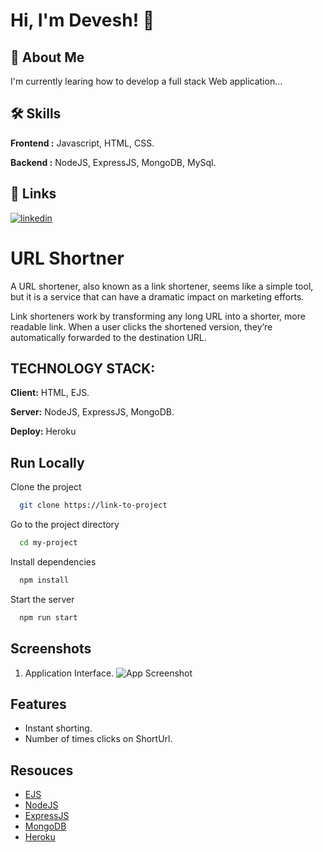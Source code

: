 
# Hi, I'm Devesh! 👋


## 🚀 About Me
I'm currently learing how to develop a full stack Web application...


## 🛠 Skills
**Frontend :** Javascript, HTML, CSS.


**Backend :** NodeJS, ExpressJS, MongoDB, MySql.


## 🔗 Links
[![linkedin](https://img.shields.io/badge/linkedin-0A66C2?style=for-the-badge&logo=linkedin&logoColor=white)](https://www.linkedin.com/in/deveshkashyap4800/)



# URL Shortner

A URL shortener, also known as a link shortener, seems like a simple tool, but it is a service that can have a dramatic impact on marketing efforts.

Link shorteners work by transforming any long URL into a shorter, more readable link. When a user clicks the shortened version, they’re automatically forwarded to the destination URL.


## TECHNOLOGY STACK:

**Client:** HTML, EJS.

**Server:** NodeJS, ExpressJS, MongoDB.

**Deploy:** Heroku


## Run Locally

Clone the project

```bash
  git clone https://link-to-project
```

Go to the project directory

```bash
  cd my-project
```

Install dependencies

```bash
  npm install
```

Start the server

```bash
  npm run start
```


## Screenshots
 1. Application Interface.
![App Screenshot]()



## Features

- Instant shorting.
- Number of times clicks on ShortUrl.

## Resouces
 - [EJS](https://ejs.co/#docs)
 - [NodeJS]( https://nodejs.org/api/http.html/)
 - [ExpressJS](https://expressjs.com/en/starter/installing.html)
 - [MongoDB](https://www.mongodb.com/docs/atlas/?_ga=2.176879013.1033533206.1657002431-782286925.1657002431)
 - [Heroku]( https://devcenter.heroku.com/categories/reference)

